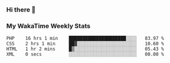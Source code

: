 ### Hi there 👋

<!--
**royschrauwen/royschrauwen** is a ✨ _special_ ✨ repository because its `README.md` (this file) appears on your GitHub profile.

Here are some ideas to get you started:

- 🔭 I’m currently working on ...
- 🌱 I’m currently learning ...
- 👯 I’m looking to collaborate on ...
- 🤔 I’m looking for help with ...
- 💬 Ask me about ...
- 📫 How to reach me: ...
- 😄 Pronouns: ...
- ⚡ Fun fact: ...
-->


### My WakaTime Weekly Stats
<!--START_SECTION:waka-->

```text
PHP    16 hrs 1 min    █████████████████████░░░░   83.97 %
CSS    2 hrs 1 min     ██▓░░░░░░░░░░░░░░░░░░░░░░   10.60 %
HTML   1 hr 2 mins     █▒░░░░░░░░░░░░░░░░░░░░░░░   05.43 %
XML    0 secs          ░░░░░░░░░░░░░░░░░░░░░░░░░   00.00 %
```

<!--END_SECTION:waka-->
